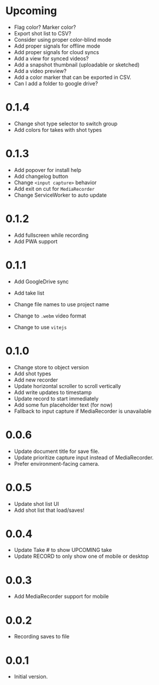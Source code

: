 # Upcoming

- Flag color? Marker color?
- Export shot list to CSV?
- Consider using proper color-blind mode
- Add proper signals for offline mode
- Add proper signals for cloud syncs
- Add a view for synced videos?
- Add a snapshot thumbnail (uploadable or sketched)
- Add a video preview?
- Add a color marker that can be exported in CSV.
- Can I add a folder to google drive?

# 0.1.4

- Change shot type selector to switch group
- Add colors for takes with shot types

# 0.1.3

- Add popover for install help
- Add changelog button
- Change `<input capture>` behavior
- Add exit on cut for `MediaRecorder`
- Change ServiceWorker to auto update

# 0.1.2

- Add fullscreen while recording
- Add PWA support

# 0.1.1

- Add GoogleDrive sync
- Add take list

- Change file names to use project name
- Change to `.webm` video format
- Change to use `vitejs`

# 0.1.0

- Change store to object version
- Add shot types
- Add new recorder
- Update horizontal scroller to scroll vertically
- Add write updates to timestamp
- Update record to start immediately
- Add some fun placeholder text (for now)
- Fallback to input capture if MediaRecorder is unavailable

# 0.0.6

- Update document title for save file.
- Update prioritize capture input instead of MediaRecorder.
- Prefer environment-facing camera.

# 0.0.5

- Update shot list UI
- Add shot list that load/saves!

# 0.0.4

- Update Take # to show UPCOMING take
- Update RECORD to only show one of mobile or desktop

# 0.0.3

- Add MediaRecorder support for mobile

# 0.0.2

- Recording saves to file

# 0.0.1

- Initial version.
